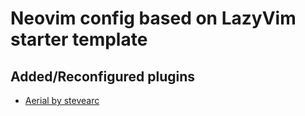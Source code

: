 # Neovim config based on LazyVim starter template
## Added/Reconfigured plugins
- [Aerial by stevearc](https://github.com/stevearc/aerial.nvim)
